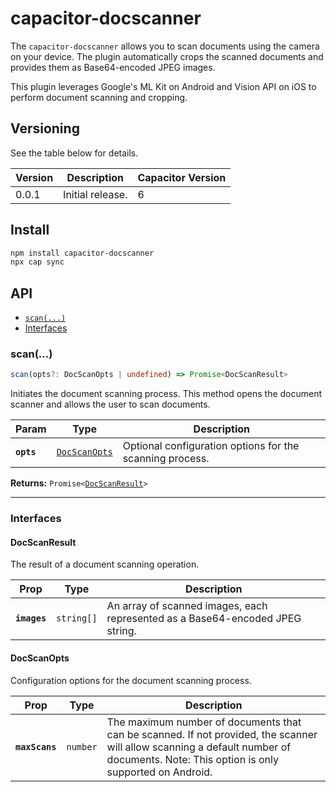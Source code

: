 # capacitor-docscanner


The `capacitor-docscanner` allows you to scan documents using the camera on your device. The plugin automatically crops the scanned documents and provides them as Base64-encoded JPEG images.

This plugin leverages Google's ML Kit on Android and Vision API on iOS to perform document scanning and cropping.

## Versioning

See the table below for details.

| Version | Description                    | Capacitor Version |
|---------|--------------------------------|-------------------|
| 0.0.1   | Initial release.               |         6         |


## Install

```bash
npm install capacitor-docscanner
npx cap sync
```

## API

<docgen-index>

* [`scan(...)`](#scan)
* [Interfaces](#interfaces)

</docgen-index>

<docgen-api>
<!--Update the source file JSDoc comments and rerun docgen to update the docs below-->

### scan(...)

```typescript
scan(opts?: DocScanOpts | undefined) => Promise<DocScanResult>
```

Initiates the document scanning process.
This method opens the document scanner and allows the user to scan documents.

| Param      | Type                                                | Description                                              |
| ---------- | --------------------------------------------------- | -------------------------------------------------------- |
| **`opts`** | <code><a href="#docscanopts">DocScanOpts</a></code> | Optional configuration options for the scanning process. |

**Returns:** <code>Promise&lt;<a href="#docscanresult">DocScanResult</a>&gt;</code>

--------------------


### Interfaces


#### DocScanResult

The result of a document scanning operation.

| Prop         | Type                  | Description                                                                   |
| ------------ | --------------------- | ----------------------------------------------------------------------------- |
| **`images`** | <code>string[]</code> | An array of scanned images, each represented as a Base64-encoded JPEG string. |


#### DocScanOpts

Configuration options for the document scanning process.

| Prop           | Type                | Description                                                                                                                                                                          |
| -------------- | ------------------- | ------------------------------------------------------------------------------------------------------------------------------------------------------------------------------------ |
| **`maxScans`** | <code>number</code> | The maximum number of documents that can be scanned. If not provided, the scanner will allow scanning a default number of documents. Note: This option is only supported on Android. |

</docgen-api>
